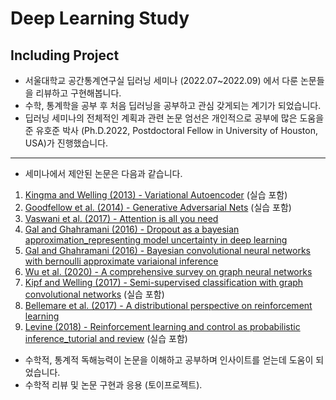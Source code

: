 # Deep Learning Study
## Including Project

- 서울대학교 공간통계연구실 딥러닝 세미나 (2022.07~2022.09) 에서 다룬 논문들을 리뷰하고 구현해봅니다.
- 수학, 통계학을 공부 후 처음 딥러닝을 공부하고 관심 갖게되는 계기가 되었습니다.
- 딥러닝 세미나의 전체적인 계획과 관련 논문 엄선은 개인적으로 공부에 많은 도움을 준 유호준 박사 (Ph.D.2022, Postdoctoral Fellow in University of Houston, USA)가 진행했습니다.

---

- 세미나에서 제안된 논문은 다음과 같습니다.

1. [Kingma and Welling (2013) - Variational Autoencoder](https://arxiv.org/abs/1312.6114) (실습 포함)
2. [Goodfellow et al. (2014) - Generative Adversarial Nets](https://arxiv.org/abs/1406.2661) (실습 포함)
3. [Vaswani et al. (2017) - Attention is all you need](https://arxiv.org/abs/1706.03762) 
4. [Gal and Ghahramani (2016) - Dropout as a bayesian approximation_representing model uncertainty in deep learning](https://arxiv.org/abs/1506.02142)
5. [Gal and Ghahramani (2016) - Bayesian convolutional neural networks with bernoulli approximate variaional inference](https://arxiv.org/abs/1506.02158)
6. [Wu et al. (2020) - A comprehensive survey on graph neural networks](https://arxiv.org/abs/1901.00596) 
7. [Kipf and Welling (2017) - Semi-supervised classification with graph convolutional networks](https://arxiv.org/abs/1609.02907) (실습 포함)
8. [Bellemare et al. (2017) - A distributional perspective on reinforcement learning](https://arxiv.org/abs/1707.06887) 
9. [Levine (2018) - Reinforcement learning and control as probabilistic inference_tutorial and review](https://arxiv.org/abs/1805.00909) (실습 포함)

<!-- 3. [Arjovsky et al. (2017) - Wasserstein GAN](https://arxiv.org/abs/1701.07875) (x) -->
<!-- 4. [Chen et al. (2018) - Neural ordinary differential equations](https://arxiv.org/abs/1806.07366) (x) -->
<!-- 5. [Song et al. (2021) - Score-based generative modeling through stochastic differential equations](https://openreview.net/forum?id=PxTIG12RRHS) (x) -->
<!-- 13. [Finn et al. (2017) - Model-agnostic meta learning for fast adaptation of deep networks](https://arxiv.org/abs/1703.03400) (x) -->
<!-- 14. [Finn et al. (2018) - Probabilistic model-agnostic meta-learning](https://arxiv.org/abs/1806.02817) (x) -->
<!-- 15. [He et al. (2020) - Momentum contrast for unsupervised visual representation learning](https://arxiv.org/abs/1911.05722) (x) -->
<!-- 16. [Chen et al. (2020) - A simple framework for contrastive learning of visual representations](https://arxiv.org/abs/2002.05709) (x) -->

- 수학적, 통계적 독해능력이 논문을 이해하고 공부하며 인사이트를 얻는데 도움이 되었습니다.
- 수학적 리뷰 및 논문 구현과 응용 (토이프로젝트).

